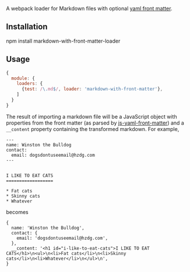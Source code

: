 A webpack loader for Markdown files with optional [yaml front matter][1].


Installation
------------

npm install markdown-with-front-matter-loader


Usage
-----

```js
{
  module: {
    loaders: {
      {test: /\.md$/, loader: 'markdown-with-front-matter'},
    ]
  }
}
```

The result of importing a markdown file will be a JavaScript object with
properties from the front matter (as parsed by [js-yaml-front-matter]) and a
`__content` property containing the transformed markdown. For example,

```
---
name: Winston the Bulldog
contact:
  email: dogsdontuseemail@hzdg.com
---


I LIKE TO EAT CATS
==================

* Fat cats
* Skinny cats
* Whatever
```

becomes

```
{
  name: 'Winston the Bulldog',
  contact: {
    email: 'dogsdontuseemail@hzdg.com',
  },
  __content: '<h1 id="i-like-to-eat-cats">I LIKE TO EAT CATS</h1>\n<ul>\n<li>Fat cats</li>\n<li>Skinny cats</li>\n<li>Whatever</li>\n</ul>\n',
}
```


[1]: http://jekyllrb.com/docs/frontmatter/
[js-yaml-front-matter]: https://github.com/dworthen/js-yaml-front-matter

